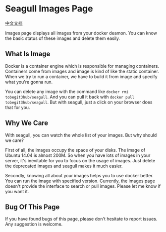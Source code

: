 
# Seagull Images Page

[中文文档](2014-10-15-seagull-images-page-zh.md)

Images page displays all images from your docker deamon. You can know the basic status of these images and delete them easily.

## What Is Image

Docker is a container engine which is responsible for managing containers. Containers come from images and image is kind of like the static container. When we try to run a container, we have to build it from image and specify what you're gonna run.

You can delete any image with the command like `docker rmi tobegit3hub/seagull`. And you can pull it back with `docker pull tobegit3hub/seagull`. But with seagull, just a click on your browser does that for you.

## Why We Care

With seagull, you can watch the whole list of your images. But why should we care?

First of all, the images occupy the space of your disks. The image of Ubuntu 14.04 is almost 200M. So when you have lots of images in your server, it's inevitable for you to focus on the usage of images. Just delete the deprecated images and seagull makes it much easier.

Secondly, knowing all about your images helps you to use docker better. You can run the image with specified version. Currently, the images page doesn't provide the interface to search or pull images. Please let me know if you want it.

## Bug Of This Page

If you have found bugs of this page, please don't hesitate to report issues. Any suggestion is welcome.

